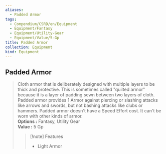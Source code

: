 ```yaml
---
aliases:
  - Padded Armor
tags:
  - Compendium/CSRD/en/Equipment
  - Equipment/Fantasy
  - Equipment/Utility-Gear
  - Equipment/Value/5-Gp
title: Padded Armor
collection: Equipment
kind: Equipment
---
```

## Padded Armor  
  
>Cloth armor that is deliberately designed with multiple layers to be thick and protective. This is sometimes called "quilted armor" because it is a layer of padding sewn between two layers of cloth. Padded armor provides 1 Armor against piercing or slashing attacks like arrows and swords, but not bashing attacks like clubs or hammers. Padded armor doesn't have a Speed Effort cost. It can't be worn with other kinds of armor.  
> **Options :** Fantasy, Utility Gear  
> **Value :** 5 Gp  
>>[!note] Features  
>> - Light Armor